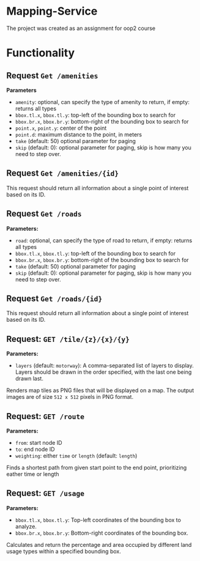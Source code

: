 # Mapping-Service
The project was created as an assignment for oop2 course

# Functionality

## Request `Get /amenities`

**Parameters** 

- `amenity`: optional, can specify the type of amenity to return, if empty: returns all types
- `bbox.tl.x`, `bbox.tl.y`: top-left of the bounding box to search for
- `bbox.br.x`, `bbox.br.y`: bottom-right of the bounding box to search for
- `point.x`, `point.y`: center of the point  
- `point.d`: maximum distance to the point, in meters 
- `take` (default: 50) optional parameter for paging
- `skip` (default: 0): optional parameter for paging, skip is how many you need to step over.

## Request `Get /amenities/{id}`

This request should return all information about a single point of interest based on its ID.


## Request `Get /roads`

**Parameters:**

- `road`: optional, can specify the type of road to return, if empty: returns all types
- `bbox.tl.x`, `bbox.tl.y`: top-left of the bounding box to search for 
- `bbox.br.x`, `bbox.br.y`: bottom-right of the bounding box to search for 
- `take` (default: 50) optional parameter for paging
- `skip` (default: 0): optional parameter for paging, skip is how many you need to step over. 

## Request `Get /roads/{id}`

This request should return all information about a single point of interest based on its ID.

## Request: `GET /tile/{z}/{x}/{y}`

**Parameters:**

-  `layers` (default: `motorway`): A comma-separated list of layers to display. Layers should be drawn in the order specified, with the last one being drawn last.


Renders map tiles as PNG files that will be displayed on a map. The output images are of size `512 x 512` pixels in PNG format.

## Request: `GET /route`

**Parameters:**

-  `from`: start node ID
-  `to`: end node ID
-  `weighting`: either `time` or `length` (default: `length`)

Finds a shortest path from given start point to the end point, prioritizing eather time or length

## Request: `GET /usage`

**Parameters:**

- `bbox.tl.x`, `bbox.tl.y`: Top-left coordinates of the bounding box to analyze.
- `bbox.br.x`, `bbox.br.y`: Bottom-right coordinates of the bounding box.

Calculates and return the percentage and area occupied by different land usage types within a specified bounding box.


